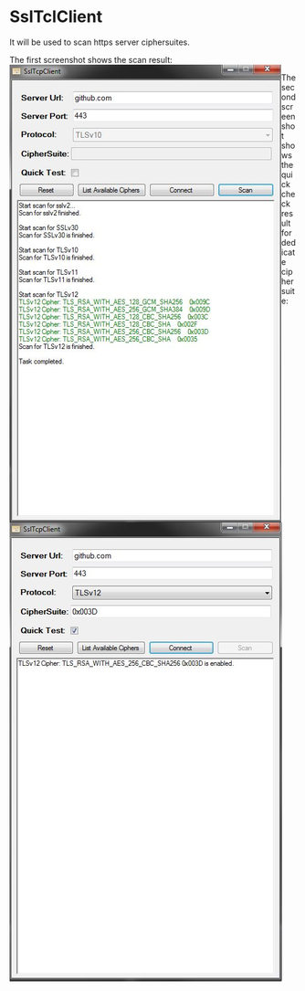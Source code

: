 # SslTclClient
It will be used to scan https server ciphersuites.

The first screenshot shows the scan result: 
<img src="https://github.com/cliu93/SslTclClient/blob/master/Screenshot_1.JPG" alt="Screen1" title="Screen1" align="left" />

The second screenshot shows the quick check result for dedicate ciphersuite:
<img src="https://github.com/cliu93/SslTclClient/blob/master/Screenshot_2.JPG" alt="Screen1" title="Screen1" align="left" />
